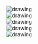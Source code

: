   <img src="https://ellioteserin.github.io/portfolio/assets/images/Capture.PNG" alt="drawing"/><br/>
  <img src="https://ellioteserin.github.io/portfolio/assets/images/Capture1.PNG" alt="drawing"/><br/>
  <img src="https://ellioteserin.github.io/portfolio/assets/images/Capture2.PNG" alt="drawing"/><br/>
  <img src="https://ellioteserin.github.io/portfolio/assets/images/Capture3.PNG" alt="drawing"/><br/>
  <img src="https://ellioteserin.github.io/portfolio/assets/images/Capture4.PNG" alt="drawing"/><br/>
